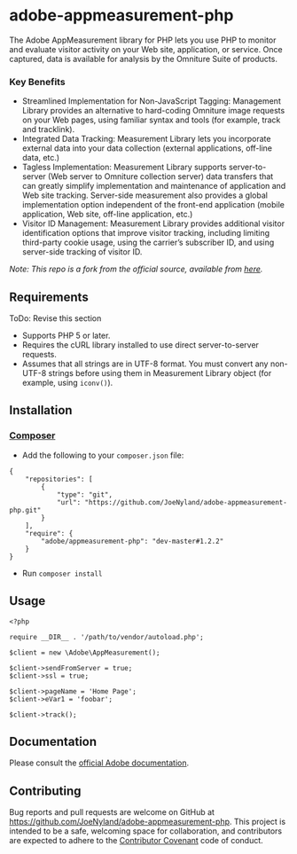 # adobe-appmeasurement-php

The Adobe AppMeasurement library for PHP lets you use PHP to monitor and evaluate visitor activity on your Web site, application, or service. Once captured, data is available for analysis by the Omniture Suite of products.

### Key Benefits

* Streamlined Implementation for Non-JavaScript Tagging: Management Library provides an alternative to hard-coding Omniture image requests on your Web pages, using familiar syntax and tools (for example, track and tracklink).
* Integrated Data Tracking: Measurement Library lets you incorporate external data into your data collection (external applications, off-line data, etc.)
* Tagless Implementation: Measurement Library supports server-to-server (Web server to Omniture collection server) data transfers that can greatly simplify implementation and maintenance of application and Web site tracking. Server-side measurement also provides a global implementation option independent of the front-end application (mobile application, Web site, off-line application, etc.)
* Visitor ID Management: Measurement Library provides additional visitor identification options that improve visitor tracking, including limiting third-party cookie usage, using the carrier’s subscriber ID, and using server-side tracking of visitor ID.

*Note: This repo is a fork from the official source, available from [here][source-download].*

## Requirements

ToDo: Revise this section
* Supports PHP 5 or later.
* Requires the cURL library installed to use direct server-to-server requests.
* Assumes that all strings are in UTF-8 format. You must convert any non-UTF-8 strings before using them in Measurement Library object (for example, using `iconv()`).

## Installation

### [Composer][composer]

* Add the following to your `composer.json` file:
```
{
    "repositories": [
        {
            "type": "git",
            "url": "https://github.com/JoeNyland/adobe-appmeasurement-php.git"
        }
    ],
    "require": {
        "adobe/appmeasurement-php": "dev-master#1.2.2"
    }
}
```
* Run `composer install`

## Usage
```
<?php

require __DIR__ . '/path/to/vendor/autoload.php';

$client = new \Adobe\AppMeasurement();

$client->sendFromServer = true;
$client->ssl = true;

$client->pageName = 'Home Page';
$client->eVar1 = 'foobar';

$client->track();
```

## Documentation
Please consult the [official Adobe documentation][adobe-documentation-pdf].

## Contributing

Bug reports and pull requests are welcome on GitHub at https://github.com/JoeNyland/adobe-appmeasurement-php. This project is intended to be a safe, welcoming space for collaboration, and contributors are expected to adhere to the [Contributor Covenant](http://contributor-covenant.org) code of conduct.

[source-download]: https://marketing.adobe.com/developer/download/file/L2RldmVsb3Blci91cGxvYWRzL2dhbGxlcnlfY29kZS8wNTdlMTE2NGU4YWQ2ODE3MDRhOGJkZTMzZWNmYWU0OGNmYzNiNTM5LnppcA%3D%3D/UEhQTWVhc3VyZW1lbnQuemlw
[composer]: https://getcomposer.org/
[adobe-documentation-pdf]: https://marketing.adobe.com/resources/help/fr_FR/sc/appmeasurement/php/oms_sc_appmeasure_php.pdf
